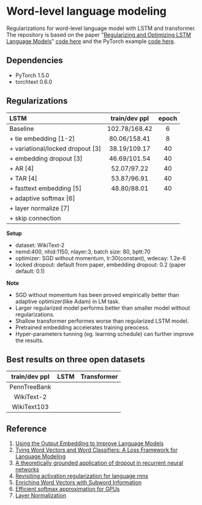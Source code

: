 # Word-level language modeling
Regularizations for word-level language model with LSTM and transformer. The repository is based on the paper "[Regularizing and Optimizing LSTM Language Models](http://arxiv.org/abs/1708.02182)" [code here](https://github.com/salesforce/awd-lstm-lm) and the PyTorch example [code here](https://github.com/pytorch/examples/tree/master/word_language_model).


## Dependencies
- PyTorch 1.5.0
- torchtext 0.6.0


## Regularizations

|  LSTM                              | train/dev ppl            |  epoch  |
| :------------------------------    | :----------------------: | :-----: |
|   Baseline                         |  102.78/168.42           |    6    | 
|   + tie embedding [1-2]            |  80.06/158.41            |    8    |
|   + variational/locked dropout [3] |  38.19/109.17            |    40   |
|   + embedding dropout [3]          |  46.69/101.54            |    40   |
|   + AR [4]                         |  52.07/97.22             |    40   |
|   + TAR [4]                        |  53.87/96.91             |    40   |
|   + fasttext embedding [5]         |  48.80/88.01             |    40   |
|   + adaptive softmax [6]           |                          |         |
|   + layer normalize [7]            |                          |         |
|   + skip connection                |                          |         |


**Setup**
- dataset: WikiText-2
- nemd:400, nhid:1150, nlayer:3, batch size: 80, bptt:70 
- optimizer: SGD without momentum, lr:30(constant), wdecay: 1.2e-6 
- locked dropout: default from paper, embedding dropout: 0.2 (paper default: 0.1)

**Note**
- SGD without momentum has been proved empirically better than adaptive optimizer(like Adam) in LM task.
- Larger regularized model performs better than smaller model without regularizations.
- Shallow transformer performes worse than regularized LSTM model.
- Pretrained embedding accelerates training preocess.
- Hyper-parameters tunning (eg. learning schedule) can further improve the results.



## Best results on three open datasets

| train/dev ppl  |   LSTM  |   Transformer  |
|:-------------: | :-----: | :-------------:|
| PennTreeBank   |         |                |
| WikiText-2     |         |                |
| WikiText103    |         |                |




## Reference

1. [Using the Output Embedding to Improve Language Models](https://arxiv.org/abs/1608.05859)
2. [Tying Word Vectors and Word Classifiers: A Loss Framework for Language Modeling](https://arxiv.org/abs/1611.01462)
3. [A theoretically grounded application of dropout in recurrent neural networks](https://arxiv.org/abs/1512.05287)
4. [Revisiting activation regularization for language rnns](https://arxiv.org/abs/1708.01009)
5. [Enriching Word Vectors with Subword Information](https://arxiv.org/abs/1607.04606)
6. [Efficient softmax approximation for GPUs](https://arxiv.org/abs/1609.04309)
7. [Layer Normalization](https://arxiv.org/abs/1607.06450)
